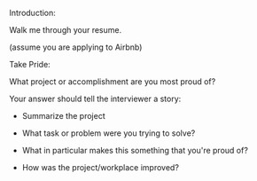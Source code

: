 Introduction:

Walk me through your resume.

(assume you are applying to Airbnb)

Take Pride:

What project or accomplishment are you most proud of?  

Your answer should tell the interviewer a story:

- Summarize the project

- What task or problem were you trying to solve?  

- What in particular makes this something that you're proud of?  

- How was the project/workplace improved?  
